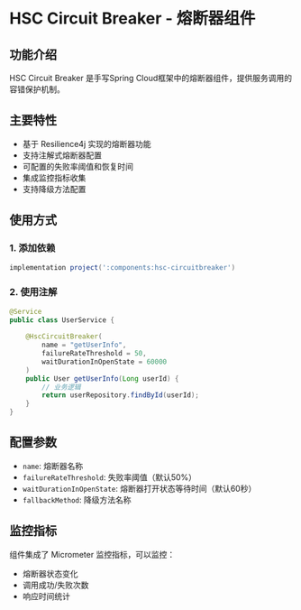 # HSC Circuit Breaker - 熔断器组件

## 功能介绍

HSC Circuit Breaker 是手写Spring Cloud框架中的熔断器组件，提供服务调用的容错保护机制。

## 主要特性

- 基于 Resilience4j 实现的熔断器功能
- 支持注解式熔断器配置
- 可配置的失败率阈值和恢复时间
- 集成监控指标收集
- 支持降级方法配置

## 使用方式

### 1. 添加依赖

```gradle
implementation project(':components:hsc-circuitbreaker')
```

### 2. 使用注解

```java
@Service
public class UserService {
    
    @HscCircuitBreaker(
        name = "getUserInfo",
        failureRateThreshold = 50,
        waitDurationInOpenState = 60000
    )
    public User getUserInfo(Long userId) {
        // 业务逻辑
        return userRepository.findById(userId);
    }
}
```

## 配置参数

- `name`: 熔断器名称
- `failureRateThreshold`: 失败率阈值（默认50%）
- `waitDurationInOpenState`: 熔断器打开状态等待时间（默认60秒）
- `fallbackMethod`: 降级方法名称

## 监控指标

组件集成了 Micrometer 监控指标，可以监控：
- 熔断器状态变化
- 调用成功/失败次数
- 响应时间统计